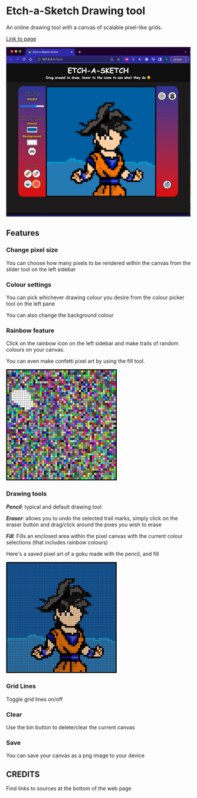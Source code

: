 # Etch-a-Sketch Drawing tool
An online drawing tool with a canvas of scalable pixel-like grids.

[Link to page](https://webdvprojects.github.io/Etch-A-Sketch-Online/)

<img src="screenshots/goku_ss_no_grid.png" width="500">

## Features

### Change pixel size
You can choose how many pixels to be rendered within the canvas from the slider tool on the left sidebar

### Colour settings
You can pick whichever drawing colour you desire from the colour picker tool on the left pane

You can also change the background colour

### Rainbow feature
Click on the rainbow icon on the left sidebar and make trails of random colours on your canvas.

You can even make confetti pixel art by using the fill tool.

<img src="screenshots/my-canvas.png" width="300" height="300">

### Drawing tools
**_Pencil_**: typical and default drawing tool

**_Eraser_**: allows you to undo the selected trail marks, simply click on the eraser button and drag/click around the pixes you wish to erase

**_Fill_**: Fills an enclosed area within the pixel canvas with the current colour selections (that includes rainbow colours)

Here's a saved pixel art of a goku made with the pencil, and fill

<img src="screenshots/goku3.png" width="300" height="300" alt="goku-grid">


### Grid Lines
Toggle grid lines on/off

### Clear
Use the bin button to delete/clear the current canvas

### Save
You can save your canvas as a png image to your device

## CREDITS
Find links to sources at the bottom of the web page
